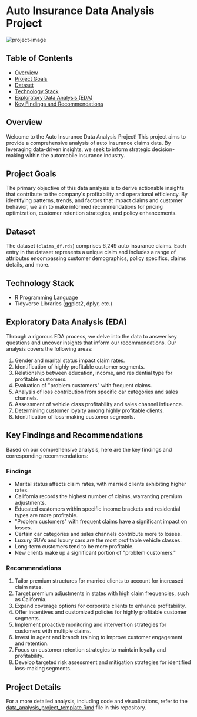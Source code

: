 # Auto Insurance Data Analysis Project

![project-image](https://www.travelers.com/iw-images/tools-resources/car/insuring/large/choosing_car_insurance_large.jpg)

## Table of Contents

- [Overview](#overview)
- [Project Goals](#project-goals)
- [Dataset](#dataset)
- [Technology Stack](#technology-stack)
- [Exploratory Data Analysis (EDA)](#exploratory-data-analysis-eda)
- [Key Findings and Recommendations](#key-findings-and-recommendations)

## Overview

Welcome to the Auto Insurance Data Analysis Project! This project aims to provide a comprehensive analysis of auto insurance claims data. By leveraging data-driven insights, we seek to inform strategic decision-making within the automobile insurance industry.

## Project Goals

The primary objective of this data analysis is to derive actionable insights that contribute to the company's profitability and operational efficiency. By identifying patterns, trends, and factors that impact claims and customer behavior, we aim to make informed recommendations for pricing optimization, customer retention strategies, and policy enhancements.

## Dataset

The dataset (`claims_df.rds`) comprises 6,249 auto insurance claims. Each entry in the dataset represents a unique claim and includes a range of attributes encompassing customer demographics, policy specifics, claims details, and more.

## Technology Stack

- R Programming Language
- Tidyverse Libraries (ggplot2, dplyr, etc.)

## Exploratory Data Analysis (EDA)

Through a rigorous EDA process, we delve into the data to answer key questions and uncover insights that inform our recommendations. Our analysis covers the following areas:

1. Gender and marital status impact claim rates.
2. Identification of highly profitable customer segments.
3. Relationship between education, income, and residential type for profitable customers.
4. Evaluation of "problem customers" with frequent claims.
5. Analysis of loss contribution from specific car categories and sales channels.
6. Assessment of vehicle class profitability and sales channel influence.
7. Determining customer loyalty among highly profitable clients.
8. Identification of loss-making customer segments.

## Key Findings and Recommendations

Based on our comprehensive analysis, here are the key findings and corresponding recommendations:

### Findings

- Marital status affects claim rates, with married clients exhibiting higher rates.
- California records the highest number of claims, warranting premium adjustments.
- Educated customers within specific income brackets and residential types are more profitable.
- "Problem customers" with frequent claims have a significant impact on losses.
- Certain car categories and sales channels contribute more to losses.
- Luxury SUVs and luxury cars are the most profitable vehicle classes.
- Long-term customers tend to be more profitable.
- New clients make up a significant portion of "problem customers."

### Recommendations

1. Tailor premium structures for married clients to account for increased claim rates.
2. Target premium adjustments in states with high claim frequencies, such as California.
3. Expand coverage options for corporate clients to enhance profitability.
4. Offer incentives and customized policies for highly profitable customer segments.
5. Implement proactive monitoring and intervention strategies for customers with multiple claims.
6. Invest in agent and branch training to improve customer engagement and retention.
7. Focus on customer retention strategies to maintain loyalty and profitability.
8. Develop targeted risk assessment and mitigation strategies for identified loss-making segments.

## Project Details

For a more detailed analysis, including code and visualizations, refer to the [data_analysis_project_template.Rmd](data_analysis_project_template.Rmd) file in this repository.

